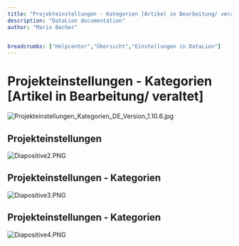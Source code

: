 ```yaml
---
title: "Projekteinstellungen - Kategorien [Artikel in Bearbeitung/ veraltet]"
description: "DataLion documentation"
author: "Mario Bacher"


breadcrumbs: ["Helpcenter","Übersicht","Einstellungen in DataLion"]
---
```


# Projekteinstellungen - Kategorien [Artikel in Bearbeitung/ veraltet]

![Projekteinstellungen_Kategorien_DE_Version_1.10.6.jpg](/img/83755016.jpg)

## Projekteinstellungen

![Diapositive2.PNG](/img/83755023.png)

## Projekteinstellungen - Kategorien

![Diapositive3.PNG](/img/83755029.png)

## Projekteinstellungen - Kategorien

![Diapositive4.PNG](/img/83755035.png)
